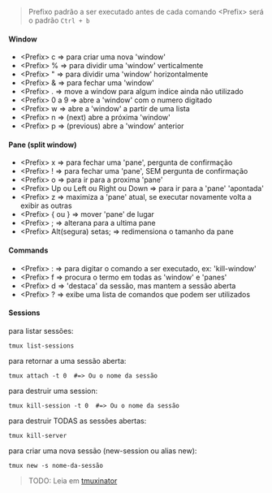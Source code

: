> Prefixo padrão a ser executado antes de cada comando \<Prefix> será o padrão `Ctrl + b`

#### Window
 * \<Prefix> c => para criar uma nova 'window'
 * \<Prefix> % => para dividir uma 'window' verticalmente
 * \<Prefix> " => para dividir uma 'window' horizontalmente
 * \<Prefix> & => para fechar uma 'window'
 * \<Prefix> . => move a window para algum indice ainda não utilizado
 * \<Prefix> 0 a 9 => abre a 'window' com o numero digitado
 * \<Prefix> w => abre a 'window' a partir de uma lista
 * \<Prefix> n => (next) abre a próxima 'window'
 * \<Prefix> p => (previous) abre a 'window' anterior
 
#### Pane (split window)
 * \<Prefix> x => para fechar uma 'pane', pergunta de confirmação
 * \<Prefix> ! => para fechar uma 'pane', SEM pergunta de confirmação
 * \<Prefix> o => para ir para a proxima 'pane'
 * \<Prefix> Up ou Left ou Right ou Down => para ir para a 'pane' 'apontada'
 * \<Prefix> z => maximiza a 'pane' atual, se executar novamente volta a exibir as outras
 * \<Prefix> { ou } => mover 'pane' de lugar
 * \<Prefix> ; => alterana para a ultima pane
 * \<Prefix> Alt(segura) setas; => redimensiona o tamanho da pane

#### Commands
 * \<Prefix> : => para digitar o comando a ser executado, ex: 'kill-window'
 * \<Prefix> f => procura o termo em todas as 'window' e 'panes'
 * \<Prefix> d => 'destaca' da sessão, mas mantem a sessão aberta
 * \<Prefix> ? => exibe uma lista de comandos que podem ser utilizados
 
#### Sessions
para listar sessões:
```
tmux list-sessions
```
para retornar a uma sessão aberta:
```
tmux attach -t 0  #=> Ou o nome da sessão
```
para destruir uma session:
```
tmux kill-session -t 0  #=> Ou o nome da sessão
```
para destruir TODAS as sessões abertas:
```
tmux kill-server
```
para criar uma nova sessão (new-session ou alias new):
```
tmux new -s nome-da-sessão
```
> TODO: Leia em [tmuxinator](https://github.com/tmuxinator/tmuxinator)
